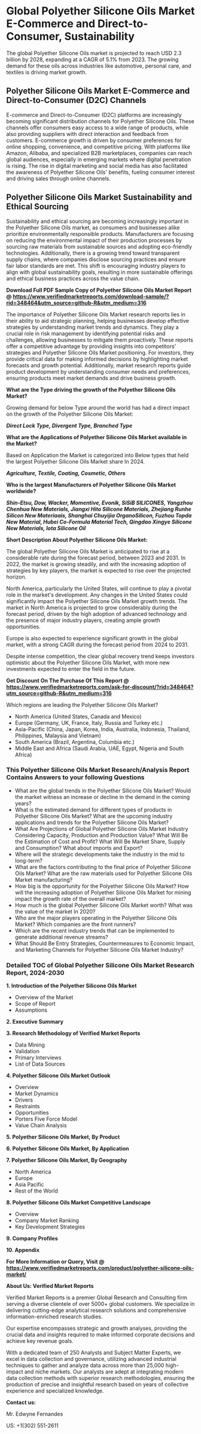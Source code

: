 <h1>Global Polyether Silicone Oils Market E-Commerce and Direct-to-Consumer, Sustainability</h1><p class=""><p>The global Polyether Silicone Oils market is projected to reach USD 2.3 billion by 2028, expanding at a CAGR of 5.1% from 2023. The growing demand for these oils across industries like automotive, personal care, and textiles is driving market growth.</p><h2>Polyether Silicone Oils Market E-Commerce and Direct-to-Consumer (D2C) Channels</h2><p>E-commerce and Direct-to-Consumer (D2C) platforms are increasingly becoming significant distribution channels for Polyether Silicone Oils. These channels offer consumers easy access to a wide range of products, while also providing suppliers with direct interaction and feedback from customers. E-commerce growth is driven by consumer preferences for online shopping, convenience, and competitive pricing. With platforms like Amazon, Alibaba, and specialized B2B marketplaces, companies can reach global audiences, especially in emerging markets where digital penetration is rising. The rise in digital marketing and social media has also facilitated the awareness of Polyether Silicone Oils' benefits, fueling consumer interest and driving sales through online channels.</p><h2>Polyether Silicone Oils Market Sustainability and Ethical Sourcing</h2><p>Sustainability and ethical sourcing are becoming increasingly important in the Polyether Silicone Oils market, as consumers and businesses alike prioritize environmentally responsible products. Manufacturers are focusing on reducing the environmental impact of their production processes by sourcing raw materials from sustainable sources and adopting eco-friendly technologies. Additionally, there is a growing trend toward transparent supply chains, where companies disclose sourcing practices and ensure fair labor standards are met. This shift is encouraging industry players to align with global sustainability goals, resulting in more sustainable offerings and ethical business practices across the value chain.</p></p><p class=""><strong>Download Full PDF Sample Copy of Polyether Silicone Oils Market Report @ <a href="https://www.verifiedmarketreports.com/download-sample/?rid=348464&utm_source=github-R&utm_medium=316" target="_blank">https://www.verifiedmarketreports.com/download-sample/?rid=348464&utm_source=github-R&utm_medium=316</a></strong></p><p>The importance of&nbsp;Polyether Silicone Oils Market research reports lies in their ability to aid strategic planning, helping businesses develop effective strategies by understanding market trends and dynamics. They play a crucial role in risk management by identifying potential risks and challenges, allowing businesses to mitigate them proactively. These reports offer a competitive advantage by providing insights into competitors' strategies and Polyether Silicone Oils Market positioning. For investors, they provide critical data for making informed decisions by highlighting market forecasts and growth potential. Additionally, market research reports guide product development by understanding consumer needs and preferences, ensuring products meet market demands and drive business growth.</p><p><strong>What are the&nbsp;Type driving the growth of the Polyether Silicone Oils Market?</strong></p><p id="" class="">Growing demand for below Type around the world has had a direct impact on the growth of the Polyether Silicone Oils Market:</p><p class=""><em><strong>Direct Lock Type, Divergent Type, Branched Type</strong></em></p><p class=""><strong>What are the&nbsp;Applications&nbsp;of Polyether Silicone Oils Market available in the Market?</strong></p><p id="" class="">Based on Application the Market is categorized into Below types that held the largest Polyether Silicone Oils Market share In 2024.</p><p class=""><em><strong>Agriculture, Textile, Coating, Cosmetic, Others</strong></em></p><p class=""><strong>Who is the largest Manufacturers of Polyether Silicone Oils Market worldwide?</strong></p><p><em><strong>Shin-Etsu, Dow, Wacker, Momentive, Evonik, SiSiB SILICONES, Yangzhou Chenhua New Materials, Jiangxi Hito Silicone Materials, Zhejiang Runhe Silicon New Materiaais, Shanghai Chuyijia OrganoSilicon, Fuzhou Topda New Material, Hubei Co-Formula Material Tech, Qingdao Xingye Silicone New Materials, Iota Silicone Oil</strong></em></p><p id="" class=""><strong>Short Description About Polyether Silicone Oils Market:</strong></p><p>The global Polyether Silicone Oils Market is anticipated to rise at a considerable rate during the forecast period, between 2023 and 2031. In 2022, the market is growing steadily, and with the increasing adoption of strategies by key players, the market is expected to rise over the projected horizon.</p><p>North America, particularly the United States, will continue to play a pivotal role in the market's development. Any changes in the United States could significantly impact the Polyether Silicone Oils Market growth trends. The market in North America is projected to grow considerably during the forecast period, driven by the high adoption of advanced technology and the presence of major industry players, creating ample growth opportunities.</p><p>Europe is also expected to experience significant growth in the global market, with a strong CAGR during the forecast period from 2024 to 2031.</p><p>Despite intense competition, the clear global recovery trend keeps investors optimistic about the Polyether Silicone Oils Market, with more new investments expected to enter the field in the future.</p><p id="" class=""><strong>Get Discount On The Purchase Of This Report @ <a href="https://www.verifiedmarketreports.com/ask-for-discount/?rid=348464?utm_source=github-R&utm_medium=316" target="_blank">https://www.verifiedmarketreports.com/ask-for-discount/?rid=348464?utm_source=github-R&utm_medium=316</a></strong></p><p class="">Which regions are leading the Polyether Silicone Oils Market?</p><ul><li>North America (United States, Canada and Mexico)</li><li>Europe (Germany, UK, France, Italy, Russia and Turkey etc.)</li><li>Asia-Pacific (China, Japan, Korea, India, Australia, Indonesia, Thailand, Philippines, Malaysia and Vietnam)</li><li>South America (Brazil, Argentina, Columbia etc.)</li><li>Middle East and Africa (Saudi Arabia, UAE, Egypt, Nigeria and South Africa)</li></ul><h3 id="" class="">This Polyether Silicone Oils Market Research/Analysis Report Contains Answers to your following Questions</h3><ul><li>What are the global trends in the Polyether Silicone Oils Market? Would the market witness an increase or decline in the demand in the coming years?</li><li>What is the estimated demand for different types of products in Polyether Silicone Oils Market? What are the upcoming industry applications and trends for the Polyether Silicone Oils Market?</li><li>What Are Projections of Global Polyether Silicone Oils Market Industry Considering Capacity, Production and Production Value? What Will Be the Estimation of Cost and Profit? What Will Be Market Share, Supply and Consumption? What about imports and Export?</li><li>Where will the strategic developments take the industry in the mid to long-term?</li><li>What are the factors contributing to the final price of Polyether Silicone Oils Market? What are the raw materials used for Polyether Silicone Oils Market manufacturing?</li><li>How big is the opportunity for the Polyether Silicone Oils Market? How will the increasing adoption of Polyether Silicone Oils Market for mining impact the growth rate of the overall market?</li><li>How much is the global Polyether Silicone Oils Market worth? What was the value of the market In 2020?</li><li>Who are the major players operating in the Polyether Silicone Oils Market? Which companies are the front runners?</li><li>Which are the recent industry trends that can be implemented to generate additional revenue streams?</li><li>What Should Be Entry Strategies, Countermeasures to Economic Impact, and Marketing Channels for Polyether Silicone Oils Market Industry?</li></ul><h3 id="" class="">Detailed TOC of Global Polyether Silicone Oils Market Research Report, 2024-2030</h3><p id="" class=""><strong>1. Introduction of the Polyether Silicone Oils Market</strong></p><ul><li>Overview of the Market</li><li>Scope of Report</li><li>Assumptions</li></ul><p id="" class=""><strong>2. Executive Summary</strong></p><p id="" class=""><strong>3. Research Methodology of Verified Market Reports</strong></p><ul><li>Data Mining</li><li>Validation</li><li>Primary Interviews</li><li>List of Data Sources</li></ul><p id="" class=""><strong>4. Polyether Silicone Oils Market Outlook</strong></p><ul><li>Overview</li><li>Market Dynamics</li><li>Drivers</li><li>Restraints</li><li>Opportunities</li><li>Porters Five Force Model</li><li>Value Chain Analysis</li></ul><p id="" class=""><strong>5. Polyether Silicone Oils Market, By Product</strong></p><p id="" class=""><strong>6. Polyether Silicone Oils Market, By Application</strong></p><p id="" class=""><strong>7. Polyether Silicone Oils Market, By Geography</strong></p><ul><li>North America</li><li>Europe</li><li>Asia Pacific</li><li>Rest of the World</li></ul><p id="" class=""><strong>8. Polyether Silicone Oils Market Competitive Landscape</strong></p><ul><li>Overview</li><li>Company Market Ranking</li><li>Key Development Strategies</li></ul><p id="" class=""><strong>9. Company Profiles</strong></p><p id="" class=""><strong>10. Appendix</strong></p><p id="" class=""><strong>For More Information or Query, Visit @ <a href="https://www.verifiedmarketreports.com/product/polyether-silicone-oils-market/" target="_blank">https://www.verifiedmarketreports.com/product/polyether-silicone-oils-market/</a></strong></p><p id="" class=""><strong>About Us: Verified Market Reports</strong></p><p id="" class="">Verified Market Reports is a premier Global Research and Consulting firm serving a diverse clientele of over 5000+ global customers. We specialize in delivering cutting-edge analytical research solutions and comprehensive information-enriched research studies.</p><p id="" class="">Our expertise encompasses strategic and growth analyses, providing the crucial data and insights required to make informed corporate decisions and achieve key revenue goals.</p><p id="" class="">With a dedicated team of 250 Analysts and Subject Matter Experts, we excel in data collection and governance, utilizing advanced industrial techniques to gather and analyze data across more than 25,000 high-impact and niche markets. Our analysts are adept at integrating modern data collection methods with superior research methodologies, ensuring the production of precise and insightful research based on years of collective experience and specialized knowledge.</p><p id="" class=""><strong>Contact us:</strong></p><p id="" class="">Mr. Edwyne Fernandes</p><p id="" class="">US: +1(302) 551-2611</p>